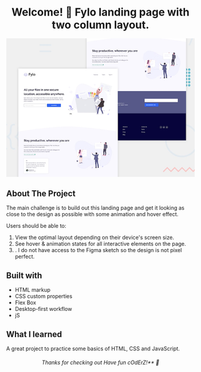 <h1 align="center">
 Welcome! 👋 Fylo landing page with two column layout.
</h1>

<p align="center">
 <img src="./design/desktop-preview.jpg"/>
</p>

## About The Project
The main challenge is to build out this landing page and get it looking as close to the design as possible with some animation and hover effect.

Users should be able to:

1. View the optimal layout depending on their device's screen size.
2. See hover & animation states for all interactive elements on the page.
3. . I do not have access to the Figma sketch so the design is not pixel perfect.

## Built with
 * HTML markup
 * CSS custom properties
 * Flex Box
 * Desktop-first workflow
 * jS
 
## What I learned
A great project to practice some basics of HTML, CSS and JavaScript.

<h6 align="center">
 Thanks for checking out Have fun cOdErZ!** 🚀
</h6>
